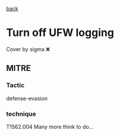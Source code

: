 [back](../index.md)
# Turn off UFW logging
Cover by sigma :x: 
## MITRE
### Tactic
defense-evasion
### technique
T1562.004
Many more think to do...